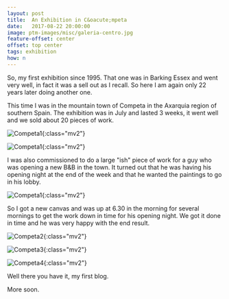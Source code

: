 ```yaml
---
layout: post
title:  An Exhibition in C&oacute;mpeta
date:   2017-08-22 20:00:00
image: ptm-images/misc/galeria-centro.jpg
feature-offset: center 
offset: top center
tags: exhibition
how: n
---
```


So, my first exhibition since 1995. That one was in Barking Essex and went very well, in fact it was a sell out as I recall. So here I am again only 22 years later doing another one.

This time I was in the mountain town of Competa in the Axarquia region of southern Spain. The exhibition was in July and lasted 3 weeks, it went well and we sold about 20 pieces of work.

![Competa1]({{site.baseurl}}/ptm-images/misc/galeria-centro.jpg){:class="mv2"}

![Competa1]({{site.baseurl}}/ptm-images/misc/galeria-centro-rm-newspaper.jpg){:class="mv2"}

I was also commissioned to do a large "ish" piece of work for a guy who was opening a new B&B in the town. It turned out that he was having his opening night at the end of the week and that he wanted the paintings to go in his lobby.

![Competa1]({{site.baseurl}}/ptm-images/how/how-43.jpg){:class="mv2"}

So I got a new canvas and was up at 6.30 in the morning for several mornings to get the work down in time for his opening night. We got it done in time and he was very happy with the end result. 

![Competa2]({{site.baseurl}}/ptm-images/how/how-44.jpg){:class="mv2"}

![Competa3]({{site.baseurl}}/ptm-images/how/how-45.jpg){:class="mv2"}

![Competa4]({{site.baseurl}}/ptm-images/how/how-46.jpg){:class="mv2"}

Well there you have it, my first blog.

More soon.
